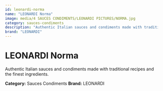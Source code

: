 ```yaml
---
id: leonardi-norma
name: "LEONARDI Norma"
image: media/4 SAUCES CONDIMENTS/LEONARDI PICTURES/NORMA.jpg
category: sauces-condiments
description: "Authentic Italian sauces and condiments made with traditional recipes and the finest ingredients."
brand: "LEONARDI"
---
```


# LEONARDI Norma

Authentic Italian sauces and condiments made with traditional recipes and the finest ingredients.

**Category:** Sauces Condiments
**Brand:** LEONARDI
